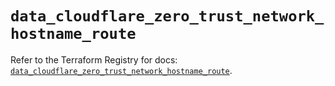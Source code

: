 # `data_cloudflare_zero_trust_network_hostname_route`

Refer to the Terraform Registry for docs: [`data_cloudflare_zero_trust_network_hostname_route`](https://registry.terraform.io/providers/cloudflare/cloudflare/5.11.0/docs/data-sources/zero_trust_network_hostname_route).
